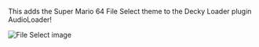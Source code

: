 This adds the Super Mario 64 File Select theme to the Decky Loader plugin AudioLoader!

![File Select image](https://github.com/user-attachments/assets/66e526ee-a81b-40a5-a417-10d66b966ae1)
